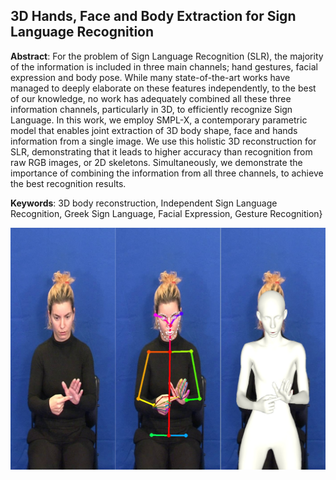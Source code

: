 ## 3D Hands, Face and Body Extraction for Sign Language Recognition

**Abstract**: For the problem of Sign Language Recognition (SLR), the majority of the information is included in three main channels; hand gestures, facial expression and body pose.
While many state-of-the-art works have managed to deeply elaborate on these features independently, to the best of our knowledge, no work has adequately combined all these three information channels, particularly in 3D, to efficiently recognize Sign Language. In this work, we employ SMPL-X, a contemporary parametric model that enables joint extraction of 3D body shape, face and hands information from a single image. 
We use this holistic 3D reconstruction for SLR, demonstrating that it leads to higher accuracy than recognition from raw RGB images, or 2D skeletons.
Simultaneously, we demonstrate the importance of combining the information from all three channels, to achieve the best recognition results. 

**Keywords**: 3D body reconstruction, Independent Sign Language Recognition, Greek Sign Language, Facial Expression, Gesture Recognition}

![k](./images/main.jpg)
